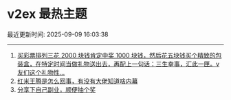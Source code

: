 # v2ex 最热主题

最近更新时间: 2025-09-09 16:03:38

--- 
1. [买彩票排列三花 2000 块钱肯定中奖 1000 块钱，然后花五块钱买个精致的包装盒，在特定时间当做礼物送出去，再配上一句话：三生幸事，汇此一匣。v 友们这个礼物性...](https://www.v2ex.com/t/1157904) 
2. [红米王腾是怎么回事，有没有大佬知道啥内幕](https://www.v2ex.com/t/1157918) 
3. [分享下自己副业，顺便抽个奖](https://www.v2ex.com/t/1157930) 
